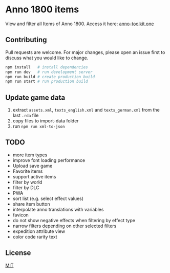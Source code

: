 # Anno 1800 items

View and filter all Items of Anno 1800. Access it here: [anno-toolkit.one](https://anno-toolkit.one/)

## Contributing

Pull requests are welcome. For major changes, please open an issue first to discuss what you would like to change.

```bash
npm install   # install dependencies
npm run dev   # run development server
npm run build # create production build
npm run start # run production build
```

## Update game data

1. extract `assets.xml`, `texts_english.xml` and `texts_german.xml` from the last `.rda` file
2. copy files to import-data folder
3. run `npm run xml-to-json`

## TODO

- more item types
- improve font loading performance
- Upload save game
- Favorite items
- support active items
- filter by world
- filter by DLC
- PWA
- sort list (e.g. select effect values)
- share item button
- interpolate anno translations with variables
- favicon
- do not show negative effects when filtering by effect type
- narrow filters depending on other selected filters
- expedition attribute view
- color code rarity text

## License

[MIT](https://choosealicense.com/licenses/mit/)
